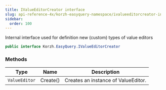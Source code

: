 ```yaml
---
title: IValueEditorCreator interface
slug: api-reference-4x/korzh-easyquery-namespace/ivalueeditorcreator-interface
sidebar:
  order: 100
---
```


Internal interface used for definition new (custom) types of value editors
```csharp
public interface Korzh.EasyQuery.IValueEditorCreator

```

### Methods

| Type | Name | Description | 
| --- | --- | --- | 
| `ValueEditor` | Create() | Creates an instance of ValueEditor. |

